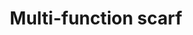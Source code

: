 ---
inv_num: 2018-052
add_credit:
url: 2018-052-multi-function-scarf
title: Multi-function scarf
year: '2018'
display_year: '2018'
medium: International Association for Research and Testing in the Field of Textile
  and Leather Ecology certified cotton scarf
dims: Variable
pitch:
ps:
live_url:
youtube:
related_code:
subheading:
download:
commission:
layout: things-i-made
---